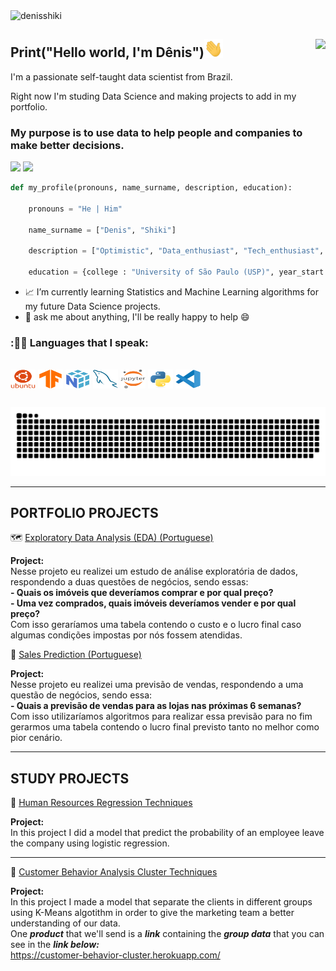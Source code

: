 <img src="https://komarev.com/ghpvc/?username=denisshiki&color=yellow&style=flat-square" alt="denisshiki" />

<h2> Print("Hello world, I'm Dênis")</a><img src="https://raw.githubusercontent.com/ABSphreak/ABSphreak/master/gifs/Hi.gif" width="30px"><img height="180em" align='right' src="https://github-readme-stats.vercel.app/api?username=DenisShiki&show_icons=true&theme=tokyonight&include_all_commits=true&count_private=true"/> </h2>

I'm a passionate self-taught data scientist from Brazil. 

Right now I'm studing Data Science and making projects to add in my portfolio.

<h3> My purpose is to use data to help people and companies to make better decisions.</h3>

<a href = "mailto:denis.shiki9@gmail.com"><img src="https://img.shields.io/badge/-Gmail-%23333?style=for-the-badge&logo=gmail&logoColor=white" target="_blank"></a>
<a href="https://www.linkedin.com/in/denis-shiki-1239901b6/" target="_blank"><img src="https://img.shields.io/badge/-LinkedIn-%230077B5?style=for-the-badge&logo=linkedin&logoColor=white" target="_blank"></a> 

```python
def my_profile(pronouns, name_surname, description, education):

    pronouns = "He | Him"
    
    name_surname = ["Denis", "Shiki"]
    
    description = ["Optimistic", "Data_enthusiast", "Tech_enthusiast", "life_learning"]
    
    education = {college : "University of São Paulo (USP)", year_start : 2011, year_end : 2018}  
```

- 📈 I’m currently learning Statistics and Machine Learning algorithms for my future Data Science projects.
- 💬  ask me about anything, I'll be really happy to help 😄

### :👨‍💻 Languages that I speak:
<div style="display: inline_block"><br>
  <img align="center" alt="Denis-Ub" height="30" width="40" src="https://github.com/devicons/devicon/blob/master/icons/ubuntu/ubuntu-plain-wordmark.svg">
  <img align="center" alt="Denis-TS" height="30" width="40" src="https://github.com/devicons/devicon/blob/master/icons/tensorflow/tensorflow-original.svg">
  <img align="center" alt="Denis-Numpy" height="30" width="40" src="https://github.com/devicons/devicon/blob/master/icons/numpy/numpy-original.svg">
  <img align="center" alt="Denis-SQL" height="30" width="40" src="https://github.com/devicons/devicon/blob/master/icons/mysql/mysql-original.svg">
  <img align="center" alt="Denis-Jup" height="30" width="40" src="https://github.com/devicons/devicon/blob/master/icons/jupyter/jupyter-original-wordmark.svg">
  <img align="center" alt="Denis-Python" height="30" width="40" src="https://raw.githubusercontent.com/devicons/devicon/master/icons/python/python-original.svg">
  <img align="center" alt="Denis-Vs" height="30" width="40" src="https://github.com/devicons/devicon/blob/master/icons/vscode/vscode-original.svg">

</div>
  
  ##
 
<div> 

  ![Snake animation](https://github.com/denisshiki/denisshiki/blob/output/github-contribution-grid-snake.svg)
 
</div>

___

## PORTFOLIO PROJECTS

🗺️ [Exploratory Data Analysis (EDA) (Portuguese)](https://github.com/denisshiki/imoveis-insights) <br>

**Project:** <br> Nesse projeto eu realizei um estudo de análise exploratória de dados, respondendo a duas questões de negócios, sendo essas: <br>
<strong> - Quais os imóveis que deveríamos comprar e por qual preço? </strong><br>
<strong> - Uma vez comprados, quais imóveis deveríamos vender e por qual preço? </strong><br>
Com isso geraríamos uma tabela contendo o custo e o lucro final caso algumas condições impostas por nós fossem atendidas.

🏢  [Sales Prediction (Portuguese)](https://github.com/denisshiki/Store) <br>

**Project:** <br> Nesse projeto eu realizei uma previsão de vendas, respondendo a uma questão de negócios, sendo essa: <br>
<strong> - Quais a previsão de vendas para as lojas nas próximas 6 semanas? </strong><br>
Com isso utilizaríamos algoritmos para realizar essa previsão para no fim gerarmos uma tabela contendo o lucro final previsto tanto no melhor como pior cenário.
___
## STUDY PROJECTS

🧍 [Human Resources Regression Techniques](https://github.com/denisshiki/Human-Resources) <br>

**Project:** <br> In this project I did a model that predict the probability of an employee leave the company using logistic regression.

___

🏪 [Customer Behavior Analysis Cluster Techniques](https://github.com/denisshiki/Customer-Analysis) <br>

**Project:** <br> In this project I made a model that separate the clients in different groups using K-Means algotithm in order to give the marketing team a better understanding of our data.<br> 
One ***product*** that we'll send is a ***link*** containing the ***group data*** that you can see in the ***link below:***<br>
https://customer-behavior-cluster.herokuapp.com/

<!---
denisshiki/denisshiki is a ✨ special ✨ repository because its `README.md` (this file) appears on your GitHub profile.
You can click the Preview link to take a look at your changes.
--->
